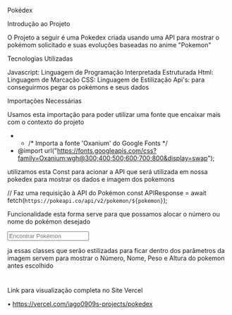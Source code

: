 Pokédex

Introdução ao Projeto

O Projeto a seguir é uma Pokedex criada usando uma API para mostrar o pokémom solicitado e suas evoluções baseadas no anime "Pokemon"

Tecnologias Utilizadas

Javascript: Linguagem de Programação Interpretada Estruturada
Html: Linguagem de Marcação
CSS: Linguagem de Estilização
Api's: para conseguirmos pegar os pokémons e seus dados

Importações Necessárias

Usamos esta importação para poder utilizar uma fonte que encaixar mais com o contexto do projeto

* * /* Importa a fonte 'Oxanium' do Google Fonts */
* @import url("https://fonts.googleapis.com/css?family=Oxanium:wgh@300;400;500;600;700;800&display=swap");

utilizamos esta Const para acionar a API que será utilizada em nossa pokedex para mostrar os dados e imagem dos pokemons

 // Faz uma requisição à API do Pokémon
  const APIResponse = await fetch(`https://pokeapi.co/api/v2/pokemon/${pokemon}`);

  Funcionalidade
esta forma serve para que possamos alocar o número ou nome do pokémon desejado
<form class="form">
      <input type="search" class="input__search" placeholder="Encontrar Pokémon" required>
      </label>
    </form>
ja essas classes que serão estilizadas para ficar dentro dos parâmetros da imagem servem para mostrar o Número, Nome, Peso e Altura do pokemon antes escolhido
<h1 class="pokemon__data">
      <span class="pokemon__number"></span>
      <span class="pokemon__name"></span>
    </h1>

   <h1 class="pokemon__infos">
      <span class="pokemon__height"></span>
      <span class="pokemon__weight"></span>
   </h1>

Link para visualização completa no Site Vercel

• https://vercel.com/iago0909s-projects/pokedex
